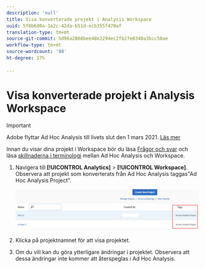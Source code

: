 ```yaml
---
description: 'null'
title: Visa konverterade projekt i Analysis Workspace
uuid: 5f8b6d0a-1a2c-42da-b51d-ecb355f470af
translation-type: tm+mt
source-git-commit: 5d96a2868bee48e2294ec2fb27e0340a3bcc50ae
workflow-type: tm+mt
source-wordcount: '98'
ht-degree: 17%

---
```



# Visa konverterade projekt i Analysis Workspace

>[!IMPORTANT]
>
>Adobe flyttar Ad Hoc Analysis till livets slut den 1 mars 2021. [Läs mer](https://adobe.ly/discoverworkspace)

Innan du visar dina projekt i Workspace bör du läsa [Frågor och svar](/help/analyze/ad-hoc-analysis/c-aha-project-converter/aha2aw-converter-faq.md#topic_8231595303AD403E9322645A63632D57) och läsa [skillnaderna i terminologi](/help/analyze/ad-hoc-analysis/c-aha-project-converter/aha2aw-converter-faq.md#topic_8231595303AD403E9322645A63632D57) mellan Ad Hoc Analysis och Workspace.

1. Navigera till **[!UICONTROL Analytics]** > **[!UICONTROL Workspace]**. Observera att projekt som konverterats från Ad Hoc Analysis taggas&quot;Ad Hoc Analysis Project&quot;.

   ![](assets/view_aha_in_aw.png)

1. Klicka på projektnamnet för att visa projektet.
1. Om du vill kan du göra ytterligare ändringar i projektet. Observera att dessa ändringar inte kommer att återspeglas i Ad Hoc Analysis.


